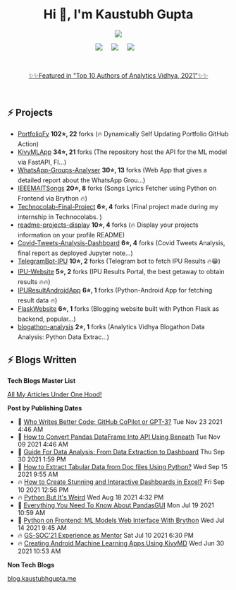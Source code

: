 <h1 align="center">Hi 👋, I'm Kaustubh Gupta</h1>
<p align="center">
<img src="https://github-readme-stats.vercel.app/api?username=kaustubhgupta&show_icons=true&theme=dark&count_private=true&include_all_commits=true&custom_title=Kaustubh's Stats">
</p>

<p align="center">
  <a target="_blank" href="https://www.linkedin.com/in/kaustubh-gupta"><img src="https://img.shields.io/badge/LinkedIn-0077B5?style=for-the-badge&logo=linkedin&logoColor=white" /></a>&nbsp;&nbsp;&nbsp;&nbsp;
  <a target="_blank" href="https://twitter.com/Kaustubh1828"><img src="https://img.shields.io/badge/Twitter-1DA1F2?style=for-the-badge&logo=twitter&logoColor=white" /></a>&nbsp;&nbsp;&nbsp;&nbsp;
     <a href="https://medium.com/@kaustubhgupta1828"><img src="https://img.shields.io/badge/Medium-12100E?style=for-the-badge&logo=medium&logoColor=white" /></a>&nbsp;&nbsp;&nbsp;&nbsp;
</p>
<br>
<p align="center">
  <a href="https://www.analyticsvidhya.com/blog/2021/12/top-data-science-guest-authors-of-2021/">✨✨Featured in "Top 10 Authors of Analytics Vidhya, 2021"✨✨</a>
</p>
<br>

## ⚡ Projects
<!-- PROJECTS START -->
* [PortfolioFy](https://github.com/kaustubhgupta/PortfolioFy) **102⭐, 22** forks (🔥 Dynamically Self Updating Portfolio GitHub Action) 
* [KivyMLApp](https://github.com/kaustubhgupta/KivyMLApp) **34⭐, 21** forks (The repository host the API for the ML model via FastAPI, Fl...) 
* [WhatsApp-Groups-Analyser](https://github.com/kaustubhgupta/WhatsApp-Groups-Analyser) **30⭐, 13** forks (Web App that gives a detailed report about the WhatsApp Grou...) 
* [IEEEMAITSongs](https://github.com/kaustubhgupta/IEEEMAITSongs) **20⭐, 8** forks (Songs Lyrics Fetcher using Python on Frontend via Brython 🔥) 
* [Technocolab-Final-Project](https://github.com/kaustubhgupta/Technocolab-Final-Project) **6⭐, 4** forks (Final project made during my internship in Technocolabs. ) 
* [readme-projects-display](https://github.com/kaustubhgupta/readme-projects-display) **10⭐, 4** forks (🔥 Display your projects information on your profile README) 
* [Covid-Tweets-Analysis-Dashboard](https://github.com/kaustubhgupta/Covid-Tweets-Analysis-Dashboard) **6⭐, 4** forks (Covid Tweets Analysis, final report as deployed Jupyter note...) 
* [TelegramBot-IPU](https://github.com/kaustubhgupta/TelegramBot-IPU) **10⭐, 2** forks (Telegram bot to fetch IPU Results 🔥😁) 
* [IPU-Website](https://github.com/kaustubhgupta/IPU-Website) **5⭐, 2** forks (IPU Results Portal, the best getaway to obtain results 🔥🔥) 
* [IPUResultAndroidApp](https://github.com/kaustubhgupta/IPUResultAndroidApp) **6⭐, 1** forks (Python-Android App for fetching result data 🔥) 
* [FlaskWebsite](https://github.com/kaustubhgupta/FlaskWebsite) **6⭐, 1** forks (Blogging website built with Python Flask as backend, popular...) 
* [blogathon-analysis](https://github.com/kaustubhgupta/blogathon-analysis) **2⭐, 1** forks (Analytics Vidhya Blogathon Data Analysis: Python Data Extrac...)<!-- PROJECTS END -->
   
## ⚡ Blogs Written

**Tech Blogs Master List**
<p><a href="https://medium.com/@kaustubhgupta1828/all-my-articles-under-one-hood-f1ab2e5eac89"> All My Articles Under One Hood! </a></p>

**Post by Publishing Dates**
<!-- BLOG-POST-LIST:START -->
 - 🌮 [Who Writes Better Code: GitHub CoPilot or GPT-3?](https://python.plainenglish.io/who-writes-better-code-github-copilot-or-gpt-3-9e7441650c9b?source=rss-603da2b47f57------2) Tue Nov 23 2021 4:46 AM
 - 🚀 [How to Convert Pandas DataFrame Into API Using Beneath](https://python.plainenglish.io/how-to-convert-pandas-dataframe-into-api-using-beneath-9982620221a4?source=rss-603da2b47f57------2) Tue Nov 09 2021 4:46 AM
 - 💫 [Guide For Data Analysis: From Data Extraction to Dashboard](https://www.analyticsvidhya.com/blog/2021/09/guide-for-data-analysis-from-data-extraction-to-dashboard/) Thu Sep 30 2021 1:59 PM
 - 🚀 [How to Extract Tabular Data from Doc files Using Python?](https://www.analyticsvidhya.com/blog/2021/09/how-to-extract-tabular-data-from-doc-files-using-python/) Wed Sep 15 2021 9:55 AM
 - 🔥 [How to Create Stunning and Interactive Dashboards in Excel?](https://www.analyticsvidhya.com/blog/2021/09/how-to-create-stunning-and-interactive-dashboards-in-excel/) Fri Sep 10 2021 12:56 PM
 - 🔥 [Python But It&#39;s Weird](https://towardsdatascience.com/python-but-its-weird-f90b45220f86?source=rss-603da2b47f57------2) Wed Aug 18 2021 4:32 PM
 - 💯 [Everything You Need To Know About PandasGUI](https://www.analyticsvidhya.com/blog/2021/07/everything-you-need-to-know-about-pandasgui/) Mon Jul 19 2021 10:59 AM
 - 🌮 [Python on Frontend: ML Models Web Interface With Brython](https://www.analyticsvidhya.com/blog/2021/07/python-on-frontend-ml-models-web-interface-with-brython/) Wed Jul 14 2021 9:45 AM
 - 🔥 [GS-SOC’21 Experience as Mentor](https://blog.kaustubhgupta.me/2021/07/11/gssoc-experience-mentor/) Sat Jul 10 2021 6:30 PM
 - 🔥 [Creating Android Machine Learning Apps Using KivyMD](https://www.analyticsvidhya.com/blog/2021/06/creating-android-ml-app-kivymd/) Wed Jun 30 2021 10:53 AM<!-- BLOG-POST-LIST:END -->
 
 **Non Tech Blogs**

[blog.kaustubhgupta.me](https://blog.kaustubhgupta.me/)
